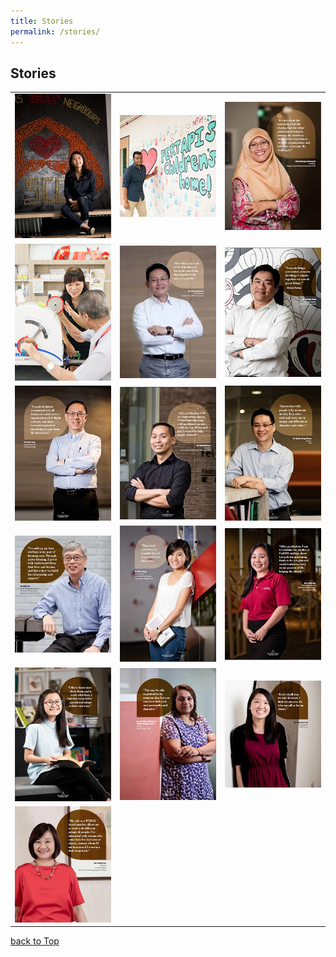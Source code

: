 ```yaml
---
title: Stories
permalink: /stories/
---
```

## Stories

|  |  |  |  
|--|--|--|
|[![Ms Tan Qiu Ling](/images/stories/mainpage/ms-tan-qiu-ling-1.jpg "View Story")](ms-tan-qiu-ling)| [![Mr Abdul Halim](/images/stories/mainpage/mr-abdul-halim.jpg "View Story")](mr-abdul-halim)  |[![Mdm Rahayu Mohamad](/images/stories/mainpage/mdm-rahayu-mohamad.jpg "View Story")](mdm-rahayu-mohamad) | 
|[![Ms Eleanor Wong](/images/stories/mainpage/ms-eleanor-wong.jpg "View Story")](ms-eleanor-wong) | [![Mr Christopher Lo](/images/stories/mainpage/mr-christopher-lo.jpg "View Story")](mr-christopher-lo) | [![Mr Jerome Yuen](/images/stories/mainpage/mr-jerome-yuen.jpg "View Story")](mr-jerome-yuen) | 
|[![Mr Paul-Long](/images/stories/mainpage/mr-paul-long.jpg "View Story")](mr-paul-long) |[![Mr Lam Wai Mun](/images/stories/mainpage/mr-lam-wai-mun.jpg "View Story")](mr-lam-wai-mun)  |[![Mr Quek Hong Choon](/images/stories/mainpage/mr-quek-hong-choon.jpg "View Story")](mr-quek-hong-choon)  |
|[![Mr Willy Ho](/images/stories/mainpage/mr-willy-ho.jpg "View Story")](mr-willy-ho)|[![Ms Gina Chan](/images/stories/mainpage/ms-gina-chan.jpg "View Story")](ms-gina-chan) |  [![Ms Evelyn Ng](/images/stories/mainpage/ms-evelyn-ng.jpg "View Story")](ms-evelyn-ng)|
|[![Ms Lau Yun Yi](/images/stories/mainpage/ms-lau-yun-yi.jpg "View Story")](ms-lau-yun-yi)| [![Ms Prathibah Pillai D/O Pillai Parappa Karan](/images/stories/mainpage/ms-prathibah-pillai-d-o-pillai-parappa-karan.jpg "View Story")](ms-prathibah-pillai-d-o-pillai-parappa-karan) |[![Ms Suzanne Low](/images/stories/mainpage/ms-suzanne-low.jpg "View Story")](ms-suzanne-low)  |
|[![Ms Schutz Lee](/images/stories/mainpage/ms-schutz-lee.jpg "View Story")](ms-schutz-lee)|  |  |


[back to Top](#stories)

